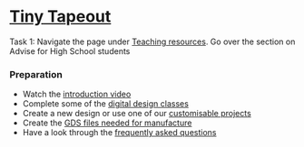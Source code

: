 # [Tiny Tapeout](https://tinytapeout.com/)


Task 1:  Navigate the page under [Teaching resources](https://tinytapeout.com/teaching/).  Go over the section on Advise for High School students

### Preparation
* Watch the [introduction video](https://www.youtube.com/watch?v=fblSVCPvCiY)
* Complete some of the [digital design classes](https://tinytapeout.com/digital_design/)
* Create a new design or use one of our [customisable projects](https://tinytapeout.com/tags/customisable/)
* Create the [GDS files needed for manufacture](https://tinytapeout.com/#get-your-submission-ready)
* Have a look through the [frequently asked questions](https://tinytapeout.com/faq/)

 
